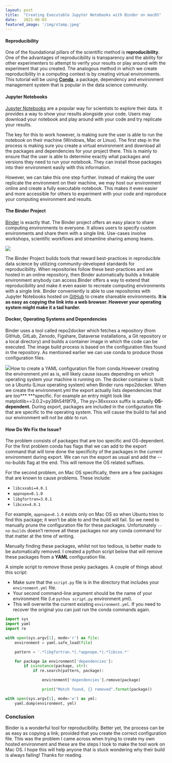 ```yaml
---
layout:	post
title:	"Creating Executable Jupyter Notebooks with Binder on macOS"
date:	2021-06-03
featured_image: '/img/stamp.jpeg'
---
```


#### Reproducibility
One of the foundational pillars of the scientific method is **reproducibility**. One of the advantages of reproducibility is transparency and the ability for other experimenters to attempt to verify your results or play around with the experiment that you created. The analogous method in which we create reproducibility in a computing context is by creating virtual environments. This tutorial will be using [**Conda**](https://docs.conda.io/en/latest/), a package, dependency and environment management system that is popular in the data science community.
#### Jupyter Notebooks
[Jupyter Notebooks](https://jupyter.org/) are a popular way for scientists to explore their data. It provides a way to show your results alongside your code. Users may download your notebook and play around with your code and try replicate your results. 

The key for this to work however, is making sure the user is able to run the notebook on their machine (Windows, Mac or Linux). The first step in the process is making sure you create a virtual environment and download all the packages and dependencies for your project there. This is mainly to ensure that the user is able to determine exactly what packages and versions they need to run your notebook. They can install those packages into their environment easily with this information. 

However, we can take this one step further. Instead of making the user replicate the environment on their machine, we may host our environment online and create a fully executable notebook. This makes it even easier and more accessible for others to experiment with your code and reproduce your computing environment and results.

#### The Binder Project
[Binder](https://jupyter.org/binder) is exactly that. The Binder project offers an easy place to share computing environments to everyone. It allows users to specify custom environments and share them with a single link. Use-cases involve workshops, scientific workflows and streamline sharing among teams. 

![](/img/1*FEiQ3UjmMmpYY3t9m5Pf1g.gif)

The Binder Project builds tools that reward best-practices in reproducible data science by utilizing community-developed standards for reproducibility. When repositories follow these best-practices and are hosted in an online repository, then Binder automatically builds a linkable environment anybody can access.Binder offers a way to extend that reproducibility and make it even easier to recreate computing environments with a single link. Binder conveniently is able to use repositories with Jupyter Notebooks hosted on [GitHub](https://github.com/) to create shareable environments. **It is as easy as copying the link into a web browser. However your operating system might make it a tad harder.**


#### Docker, Operating Systems and Dependencies

Binder uses a tool called repo2docker which fetches a repository (from GitHub, GitLab, Zenodo, Figshare, Dataverse installations, a Git repository or a local directory) and builds a container image in which the code can be executed. The image build process is based on the configuration files found in the repository. As mentioned earlier we can use conda to produce those configuration files.

![](/img/1*8K9TOg-66VYhfWcUEAHs2g.gif)How to create a YAML configuration file from conda.However creating the environment.yml as is, will likely cause issues depending on which operating system your machine is running on. The docker container is built on a Ubuntu (Linux operating system) when Binder runs repo2docker. When we create the environment.yml the export actually lists dependencies that are *too**** ***specific. For example an entry might look like matplotlib==3.0.2=py36h54f8f79\_. The py=36xxxxxx suffix is actually **OS-dependent.** During export, packages are included in the configuration file that are specific to the operating system. This will cause the build to fail and our environment will *not be able to run.*

#### How Do We Fix the Issue?

The problem consists of packages that are too specific and OS-dependent. For the first problem conda has flags that we can add to the export command that will tone done the specificity of the packages in the current environment during export. We can run the export as usual and add the --no-builds flag at the end. This will remove the OS related suffixes.

For the second problem, on Mac OS specifically, there are a few packages that are known to cause problems. These include:

* `libcxxabi=4.0.1`
* `appnope=0.1.0`
* `libgfortran=3.0.1`
* `libcxx=4.0.1`

For example, `appnope=0.1.0` exists only on Mac OS so when Ubuntu tries to find this package; it won’t be able to and the build will fail. So we need to manually prune the configuration file for these packages. Unfortunately `--no-builds` doesn’t remove all these packages nor any conda command for that matter at the time of writing.

Manually finding these packages, whilst not too tedious, is better made to be automatically removed. I created a python script below that will remove these packages from a **YAML** configuration file.

A simple script to remove those pesky packages. A couple of things about this script:

* Make sure that the `script.py` file is in the directory that includes your `environment.yml` file.
* Your second command-line argument should be the name of your environment file (i.e `python script.py` environment.yml).
* This will overwrite the current existing `environment.yml`. If you need to recover the original you can just run the conda commands again.

```python
import sys
import yaml
import re

with open(sys.argv[1], mode='r') as file:
    environment = yaml.safe_load(file)

    pattern = '.*libgfortran.*|.*appnope.*|.*libcxx.*'

    for package in environment['dependencies']:
        if isinstance(package, str):
            if re.search(pattern, package):

                environment['dependencies'].remove(package)

                print("Match found, {} removed".format(package))

with open(sys.argv[1], mode='w') as yml:
    yaml.dump(environment, yml)
```

### Conclusion

Binder is a wonderful tool for reproducibility. Better yet, the process can be as easy as copying a link; provided that you create the correct configuration file. This was the problem I came across when trying to create my own hosted environment and these are the steps I took to make the tool work on Mac OS. I hope this will help anyone that is stuck wondering why their build is always failing! Thanks for reading.

  